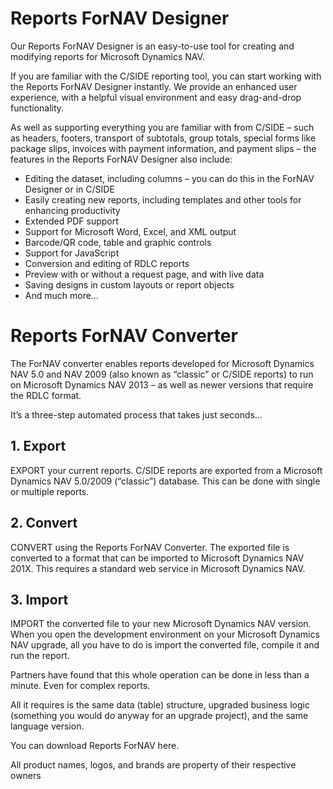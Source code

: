 # Reports ForNAV Designer

Our Reports ForNAV Designer is an easy-to-use tool for creating and modifying reports for Microsoft Dynamics NAV.

If you are familiar with the C/SIDE reporting tool, you can start working with the Reports ForNAV Designer instantly. We provide an enhanced user experience, with a helpful visual environment and easy drag-and-drop functionality.

As well as supporting everything you are familiar with from C/SIDE – such as headers, footers, transport of subtotals, group totals, special forms like package slips, invoices with payment information, and payment slips – the features in the Reports ForNAV Designer also include:

- Editing the dataset, including columns – you can do this in the ForNAV Designer or in C/SIDE
- Easily creating new reports, including templates and other tools for enhancing productivity
- Extended PDF support
- Support for Microsoft Word, Excel, and XML output
- Barcode/QR code, table and graphic controls
- Support for JavaScript
- Conversion and editing of RDLC reports
- Preview with or without a request page, and with live data
- Saving designs in custom layouts or report objects
- And much more…

# Reports ForNAV Converter

The ForNAV converter enables reports developed for Microsoft Dynamics NAV 5.0 and NAV 2009 (also known as “classic” or C/SIDE reports) to run on Microsoft Dynamics NAV 2013 – as well as newer versions that require the RDLC format.

 

It’s a three-step automated process that takes just seconds…
## 1. Export

EXPORT your current reports.
C/SIDE reports are exported from a Microsoft Dynamics NAV 5.0/2009 (“classic”) database. This can be done with single or multiple reports.
## 2. Convert

CONVERT using the Reports ForNAV Converter.
The exported file is converted to a format that can be imported to Microsoft Dynamics NAV 201X. This requires a standard web service in Microsoft Dynamics NAV.
## 3. Import

IMPORT the converted file to your new Microsoft Dynamics NAV version.
When you open the development environment on your Microsoft Dynamics NAV upgrade, all you have to do is import the converted file, compile it and run the report.

Partners have found that this whole operation can be done in less than a minute. Even for complex reports.

All it requires is the same data (table) structure, upgraded business logic (something you would do anyway for an upgrade project), and the same language version.

 
You can download Reports ForNAV here.

All product names, logos, and brands are property of their respective owners



